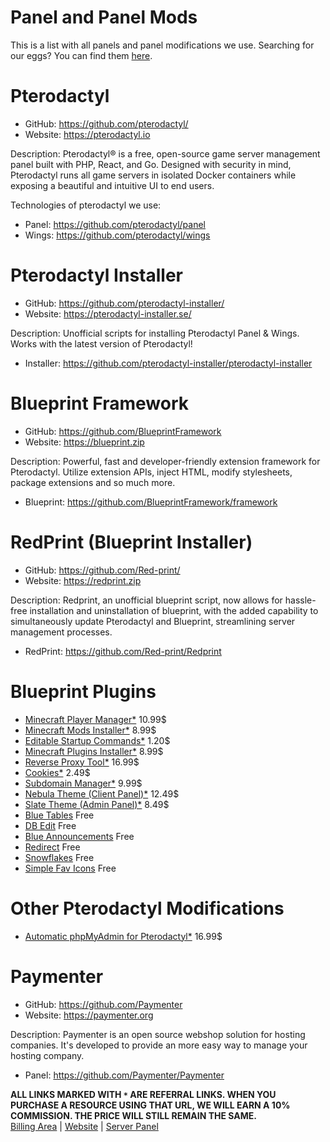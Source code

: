 # Panel and Panel Mods
This is a list with all panels and panel modifications we use.
Searching for our eggs? You can find them [here](https://github.com/CPTCR-Hosting/eggs).

# Pterodactyl
- GitHub: https://github.com/pterodactyl/
- Website: https://pterodactyl.io

Description:
Pterodactyl® is a free, open-source game server management panel built with PHP, React, and Go. Designed with security in mind, Pterodactyl runs all game servers in isolated Docker containers while exposing a beautiful and intuitive UI to end users.

Technologies of pterodactyl we use:
- Panel: https://github.com/pterodactyl/panel
- Wings: https://github.com/pterodactyl/wings

# Pterodactyl Installer
- GitHub: https://github.com/pterodactyl-installer/
- Website: https://pterodactyl-installer.se/

Description:
Unofficial scripts for installing Pterodactyl Panel & Wings. Works with the latest version of Pterodactyl!

- Installer: https://github.com/pterodactyl-installer/pterodactyl-installer

# Blueprint Framework
- GitHub: https://github.com/BlueprintFramework
- Website: https://blueprint.zip

Description:
Powerful, fast and developer-friendly extension framework for Pterodactyl. Utilize extension APIs, inject HTML, modify stylesheets, package extensions and so much more.

- Blueprint: https://github.com/BlueprintFramework/framework

# RedPrint (Blueprint Installer)
- GitHub: https://github.com/Red-print/
- Website: https://redprint.zip

Description:
Redprint, an unofficial blueprint script, now allows for hassle-free installation and uninstallation of blueprint, with the added capability to simultaneously update Pterodactyl and Blueprint, streamlining server management processes.

- RedPrint: https://github.com/Red-print/Redprint

# Blueprint Plugins
- [Minecraft Player Manager*](https://builtbybit.com/resources/minecraft-player-manager.47042/?ref=479000) 10.99$
- [Minecraft Mods Installer*](https://builtbybit.com/resources/mc-mods-installer-for-blueprint.52665/?ref=479000) 8.99$
- [Editable Startup Commands*](https://builtbybit.com/resources/editable-startup-commands-blueprint.52954/) 1.20$
- [Minecraft Plugins Installer*](https://builtbybit.com/resources/mc-plugins-installer-for-blueprint.52526/) 8.99$
- [Reverse Proxy Tool*](https://builtbybit.com/resources/reverse-proxy-for-blueprint.47759/?ref=479000) 16.99$
- [Cookies*]([https://builtbybit.com/resources/cookies.38647/](https://builtbybit.com/resources/cookies.38647/?ref=479000)) 2.49$
- [Subdomain Manager*](https://builtbybit.com/resources/subdomain-manager-for-pterodactyl.42401/?ref=479000) 9.99$
- [Nebula Theme (Client Panel)*](https://builtbybit.com/resources/nebula.32442/?ref=479000) 12.49$
- [Slate Theme (Admin Panel)*](https://builtbybit.com/resources/slate.36101/?ref=479000) 8.49$
- [Blue Tables](https://www.sourcexchange.net/products/blue-tables?utm_source=blueprint.zip&utm_medium=card&utm_content=for_bluetables) Free
- [DB Edit](https://github.com/prplwtf/dbEdit?utm_source=blueprint.zip&utm_medium=card&utm_content=for_dbedit) Free
- [Blue Announcements](https://github.com/Spoopy2023/Blue-Announcements?utm_source=blueprint.zip&utm_medium=card&utm_content=for_blueannouncements) Free
- [Redirect](https://github.com/prplwtf/blueprint-redirect?utm_source=blueprint.zip&utm_medium=card&utm_content=for_redirect) Free
- [Snowflakes](https://github.com/prplwtf/Snowflakes?utm_source=blueprint.zip&utm_medium=card&utm_content=for_showflakes) Free
- [Simple Fav Icons](https://builtbybit.com/resources/simple-favicons.36020/) Free

# Other Pterodactyl Modifications
- [Automatic phpMyAdmin for Pterodactyl*](https://builtbybit.com/resources/automatic-phpmyadmin-for-pterodactyl.24760/?ref=479000) 16.99$

# Paymenter
- GitHub: https://github.com/Paymenter
- Website: https://paymenter.org

Description:
Paymenter is an open source webshop solution for hosting companies. It's developed to provide an more easy way to manage your hosting company.

- Panel: https://github.com/Paymenter/Paymenter

**ALL LINKS MARKED WITH `*` ARE REFERRAL LINKS. WHEN YOU PURCHASE A RESOURCE USING THAT URL, WE WILL EARN A 10% COMMISSION. THE PRICE WILL STILL REMAIN THE SAME.** <br>
[Billing Area](https://cptcr.shop) | [Website](https://cptcr.cc) | [Server Panel](https://panel.cptcr.cc)
